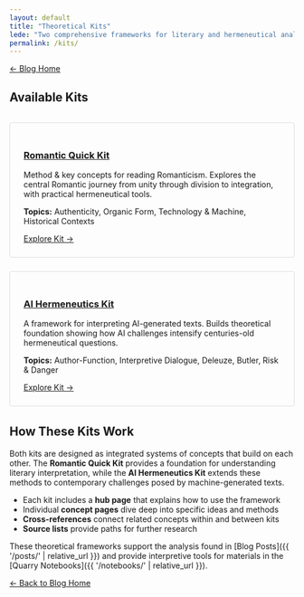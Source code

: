 ```yaml
---
layout: default
title: "Theoretical Kits"
lede: "Two comprehensive frameworks for literary and hermeneutical analysis: the Romantic tradition and AI-generated texts."
permalink: /kits/
---
```


<div class="top-links">
<a href="{{ '/' | relative_url }}" class="quickkit-pill-small">← Blog Home</a>
</div>

## Available Kits

<div class="kit-cards" style="display: grid; grid-template-columns: repeat(auto-fit, minmax(300px, 1fr)); gap: 1.5rem; margin: 2rem 0;">

<div class="kit-card" style="border: 1px solid #ddd; padding: 1.5rem; border-radius: 4px;">
<h3><a href="{{ '/kits/romantic-quick-kit/' | relative_url }}">Romantic Quick Kit</a></h3>
<p>Method & key concepts for reading Romanticism. Explores the central Romantic journey from unity through division to integration, with practical hermeneutical tools.</p>
<p><strong>Topics:</strong> Authenticity, Organic Form, Technology & Machine, Historical Contexts</p>
<a href="{{ '/kits/romantic-quick-kit/' | relative_url }}" class="quickkit-pill-small">Explore Kit →</a>
</div>

<div class="kit-card" style="border: 1px solid #ddd; padding: 1.5rem; border-radius: 4px;">
<h3><a href="{{ '/kits/ai-hermeneutics-kit/' | relative_url }}">AI Hermeneutics Kit</a></h3>
<p>A framework for interpreting AI-generated texts. Builds theoretical foundation showing how AI challenges intensify centuries-old hermeneutical questions.</p>
<p><strong>Topics:</strong> Author-Function, Interpretive Dialogue, Deleuze, Butler, Risk & Danger</p>
<a href="{{ '/kits/ai-hermeneutics-kit/' | relative_url }}" class="quickkit-pill-small">Explore Kit →</a>
</div>

</div>

## How These Kits Work

Both kits are designed as integrated systems of concepts that build on each other. The **Romantic Quick Kit** provides a foundation for understanding literary interpretation, while the **AI Hermeneutics Kit** extends these methods to contemporary challenges posed by machine-generated texts.

- Each kit includes a **hub page** that explains how to use the framework
- Individual **concept pages** dive deep into specific ideas and methods  
- **Cross-references** connect related concepts within and between kits
- **Source lists** provide paths for further research

These theoretical frameworks support the analysis found in [Blog Posts]({{ '/posts/' | relative_url }}) and provide interpretive tools for materials in the [Quarry Notebooks]({{ '/notebooks/' | relative_url }}).

<div class="bottom-links">
<a href="{{ '/' | relative_url }}" class="quickkit-pill">← Back to Blog Home</a>
</div>